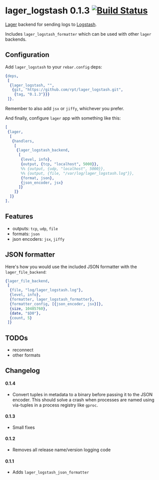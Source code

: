 # lager_logstash 0.1.3 [![Build Status][travis_ci_image]][travis_ci]

[Lager][lager] backend for sending logs to [Logstash][logstash].

Includes `lager_logstash_formatter` which can be used with other
`lager` backends.

## Configuration

Add `lager_logstash` to your `rebar.config` deps:

``` erlang
{deps,
 [
  {lager_logstash, "",
   {git, "https://github.com/rpt/lager_logstash.git",
    {tag, "0.1.3"}}}
 ]}.
```

Remember to also add `jsx` or `jiffy`, whichever you prefer.

And finally, configure `lager` app with something like this:

``` erlang
[
 {lager,
  [
   {handlers,
    [
     {lager_logstash_backend,
      [
       {level, info},
       {output, {tcp, "localhost", 5000}},
       %% {output, {udp, "localhost", 5000}},
       %% {output, {file, "/var/log/lager_logstash.log"}},
       {format, json},
       {json_encoder, jsx}
      ]}
    ]}
  ]}
].
```

## Features

  * outputs: `tcp`, `udp`, `file`
  * formats: `json`
  * json encoders: `jsx`, `jiffy`

## JSON formatter

Here's how you would use the included JSON formatter with the
`lager_file_backend`:

``` erlang
{lager_file_backend,
 [
  {file, "log/lager_logstash.log"},
  {level, info},
  {formatter, lager_logstash_formatter},
  {formatter_config, [{json_encoder, jsx}]},
  {size, 10485760},
  {date, "$D0"},
  {count, 5}
 ]}
```

## TODOs

  * reconnect
  * other formats

## Changelog

#### 0.1.4

  * Convert tuples in metadata to a binary before passing it to the
    JSON encoder. This should solve a crash when processes are named
    using via-tuples in a process registry like `gproc`.

#### 0.1.3

  * Small fixes

#### 0.1.2

  * Removes all release name/version logging code

#### 0.1.1

  * Adds `lager_logstash_json_formatter`


[travis_ci]: https://travis-ci.org/rpt/lager_logstash
[travis_ci_image]: https://travis-ci.org/rpt/lager_logstash.png
[lager]: https://github.com/basho/lager
[logstash]: http://logstash.net
